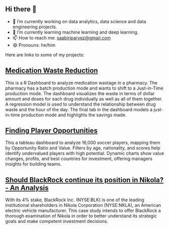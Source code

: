 ## Hi there 👋

- 🔭 I’m currently working on data analytics, data science and data engineering projects.
- 🌱 I’m currently learning machine learning and deep learning.
- 📫 How to reach me: saabirjparvez@gmail.com
- 😄 Pronouns: he/him

Here are links to some of my projects:
## [Medication Waste Reduction](https://github.com/saabirjp/Medication-Waste-Reduction)
This is a R Dashboard to analyze medication wastage in a pharmacy. The pharmacy has a batch production mode and wants to shift to a Just-in-Time production mode. The dashboard visualizes the waste in terms of dollar amount and doses for each drug individually as well as all of them together. A regression model is used to understand the relationship between drug waste and the hour of the day. The final tab in the dashboard models a just-in-time production mode and highlights the savings made.


## [Finding Player Opportunities](https://github.com/saabirjp/Finding-Opportunities)
This a tableau dashboard to analyze 16,000 soccer players, mapping them by Opportunity Ratio and Value. Filters by age, nationality, and scores help identify undervalued players with high potential. Dynamic charts show value changes, profits, and best countries for investment, offering managers insights for building teams.

## [Should BlackRock continue its position in Nikola? - An Analysis](https://github.com/saabirjp/BlackRock-Nikola-Case-Study)
With its 4% stake, BlackRock Inc. (NYSE:BLK) is one of the leading institutional shareholders in Nikola Corporation (NYSE:NKLA), an American electric vehicle manufacturer. This case study intends to offer BlackRock a thorough examination of Nikola in order to better understand its strategic goals and make competent investment decisions.
